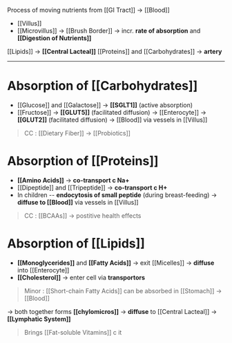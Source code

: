 Process of moving nutrients from [[GI Tract]] -> [[Blood]]
- [[Villus]]
- [[Microvillus]] -> [[Brush Border]]
-> incr. **rate of absorption** and **[[Digestion of Nutrients]]**

[[Lipids]] -> **[[Central Lacteal]]**
[[Proteins]] and [[Carbohydrates]] -> **artery**

---

# Absorption of [[Carbohydrates]]
- [[Glucose]] and [[Galactose]] -> **[[SGLT1]]** (active absorption) 
- [[Fructose]] -> **[[GLUT5]]** (facilitated diffusion)
-> [[Enterocyte]] -> **[[GLUT2]]** (facilitated diffusion) -> [[Blood]] via vessels in [[Villus]]

> CC : [[Dietary Fiber]] -> [[Probiotics]]

# Absorption of [[Proteins]]
- **[[Amino Acids]]** -> **co-transport c Na+**
- [[Dipeptide]] and [[Tripeptide]] -> **co-transport c H+**
- In children -- **endocytosis of small peptide** (during breast-feeding)
-> **diffuse to [[Blood]]** via vessels in [[Villus]]
> CC : [[BCAAs]] -> postitive health effects

# Absorption of [[Lipids]]
- **[[Monoglycerides]]** and **[[Fatty Acids]]** -> exit [[Micelles]] -> **diffuse** into [[Enterocyte]]
- **[[Cholesterol]]** -> enter cell via **transportors**
> Minor : [[Short-chain Fatty Acids]] can be absorbed in [[Stomach]] -> [[Blood]]

-> both together forms **[[chylomicros]]** -> **diffuse** to [[Central Lacteal]] -> **[[Lymphatic System]]**
> Brings [[Fat-soluble Vitamins]] c it